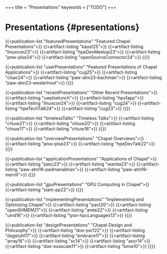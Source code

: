 +++
title = "Presentations"
keywords = ["TODO"]
+++

# Presentations {#presentations}

{{<publication-list "featuredPresentations" "Featured Chapel Presentations">}}
  {{<artifact-listing "kaust25">}}
  {{<artifact-listing "linuxcon23">}}
  {{<artifact-listing "hpeDevMeetup23">}}
  {{<artifact-listing "pnw-plse24">}}
  {{<artifact-listing "openSourceConnector24">}}
{{</publication-list>}}

{{<publication-list "userPresentations" "Featured Presentations of Chapel Applications">}}
  {{<artifact-listing "cug25">}}
  {{<artifact-listing "clsac24">}}
  {{<artifact-listing "paw-atm23-bachman">}}
  {{<artifact-listing "paw-atm23-westerhout">}}
{{</publication-list>}}

{{<publication-list "recentPresentations" "Other Recent Presentations">}}
  {{<artifact-listing "uwplselunch">}}
  {{<artifact-listing "hpsfapp">}}
  {{<artifact-listing "linuxcon24">}}
  {{<artifact-listing "cug24">}}
  {{<artifact-listing "hpeTechTalk24">}}
  {{<artifact-listing "cug23">}}
{{</publication-list>}}

{{<publication-list "timelessTalks" "Timeless Talks">}}
  {{<artifact-listing "chiuw21">}}
  {{<artifact-listing "chiuw20">}}
  {{<artifact-listing "chiuw17">}}
  {{<artifact-listing "chiuw16">}}
{{</publication-list>}}

{{<publication-list "overviewPresentations" "Chapel Overviews">}}
  {{<artifact-listing "pnw-plse23">}}
  {{<artifact-listing "hpeDevTalk22">}}
{{</publication-list>}}

{{<publication-list "applicationPresentations" "Applications of Chapel">}}
  {{<artifact-listing "pasc23">}}
  {{<artifact-listing "wamta23">}}
  {{<artifact-listing "paw-atm19-padmanabhan">}}
  {{<artifact-listing "paw-atm19-merrill">}}
{{</publication-list>}}

{{<publication-list "gpuPresentations" "GPU Computing in Chapel">}}
  {{<artifact-listing "siam-pp22">}}
{{</publication-list>}}

{{<publication-list "implementingPresentations" "Implementing and Optimizing Chapel">}}
  {{<artifact-listing "pact20">}}
  {{<artifact-listing "openSHMEM21">}}
  {{<artifact-listing "amte22">}}
  {{<artifact-listing "umd16">}}
  {{<artifact-listing "lyon-hpcLanguages13">}}
{{</publication-list>}}

{{<publication-list "designPresentations" "Chapel Design and Philosophy">}}
  {{<artifact-listing "doe-psrf22">}}
  {{<artifact-listing "dagstuhl17">}}
  {{<artifact-listing "embrace17">}}
  {{<artifact-listing "array16">}}
  {{<artifact-listing "sc14">}}
  {{<artifact-listing "ascr14">}}
  {{<artifact-listing "doe-exascale11">}}
  {{<artifact-listing "bmw10">}}
{{</publication-list>}}

